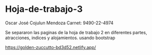 # Hoja-de-trabajo-3

Oscar José Cojulun Mendoza Carnet: 9490-22-4974

Se separaron las paginas de la hoja de trabajo 2 en diferentes partes, atracciones, indices y alojamientos. usando bootstrap

https://golden-zuccutto-bd3d52.netlify.app/
